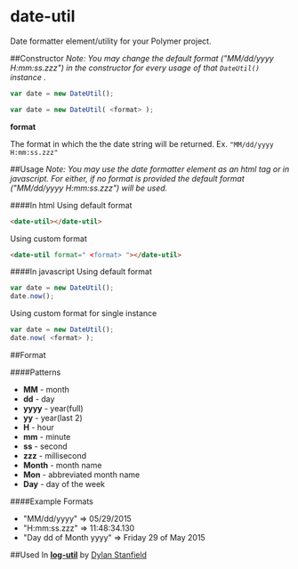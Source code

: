 # date-util
Date formatter element/utility for your Polymer project.

##Constructor
*Note: You may change the default format ("MM/dd/yyyy H:mm:ss.zzz") in the constructor for every usage of that `DateUtil()` instance .*

```js
var date = new DateUtil();
```
```js
var date = new DateUtil( <format> );
```
**format**

The format in which the the date string will be returned. Ex. `"MM/dd/yyyy H:mm:ss.zzz"` 

##Usage
*Note: You may use the date formatter element as an html tag or in javascript. For either, if no format is provided the default format ("MM/dd/yyyy H:mm:ss.zzz") will be used.*

####In html
Using default format
```html
<date-util></date-util>
```
Using custom format
```html
<date-util format=" <format> "></date-util>
```
####In javascript
Using default format
```js
var date = new DateUtil();
date.now();
```
Using custom format for single instance
```js
var date = new DateUtil();
date.now( <format> );
```

##Format 

####Patterns
  - **MM** - month
  - **dd** - day
  - **yyyy** - year(full)
  - **yy** - year(last 2)
  - **H** - hour
  - **mm** - minute
  - **ss** - second
  - **zzz** - millisecond
  - **Month** - month name
  - **Mon** - abbreviated month name
  - **Day** - day of the week
  
####Example Formats
* "MM/dd/yyyy" => 05/29/2015
* "H:mm:ss.zzz" => 11:48:34.130
* "Day dd of Month yyyy" => Friday 29 of May 2015
 

##Used In
[**log-util**](https://github.com/dylanstanfield/log-util) by [Dylan Stanfield](https://github.com/dylanstanfield)
